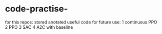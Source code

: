 # code-practise-

for this repos:
stored anotated useful code for future use:
1 continuous PPO 
2 PPO 
3 SAC 
4 A2C with baseline
